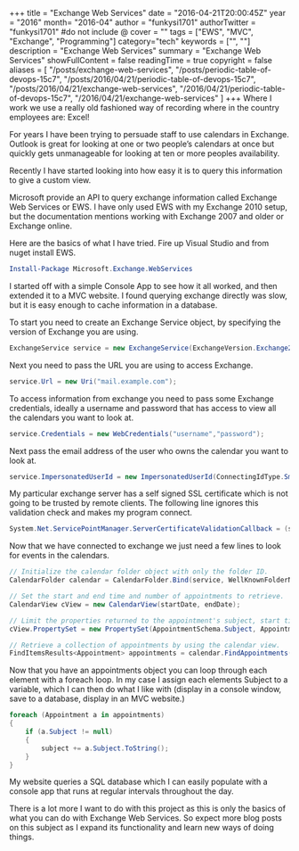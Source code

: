 +++
title = "Exchange Web Services"
date = "2016-04-21T20:00:45Z"
year = "2016"
month= "2016-04"
author = "funkysi1701"
authorTwitter = "funkysi1701" #do not include @
cover = ""
tags = ["EWS", "MVC", "Exchange", "Programming"]
category="tech"
keywords = ["", ""]
description =  "Exchange Web Services"
summary = "Exchange Web Services"
showFullContent = false
readingTime = true
copyright = false
aliases = [
    "/posts/exchange-web-services",
    "/posts/periodic-table-of-devops-15c7",
    "/posts/2016/04/21/periodic-table-of-devops-15c7",
    "/posts/2016/04/21/exchange-web-services",
    "/2016/04/21/periodic-table-of-devops-15c7",
    "/2016/04/21/exchange-web-services"
]
+++
Where I work we use a really old fashioned way of recording where in the country employees are: Excel!

For years I have been trying to persuade staff to use calendars in Exchange. Outlook is great for looking at one or two people’s calendars at once but quickly gets unmanageable for looking at ten or more peoples availability.

Recently I have started looking into how easy it is to query this information to give a custom view.

Microsoft provide an API to query exchange information called Exchange Web Services or EWS. I have only used EWS with my Exchange 2010 setup, but the documentation mentions working with Exchange 2007 and older or Exchange online.

Here are the basics of what I have tried. Fire up Visual Studio and from nuget install EWS.

```powershell
Install-Package Microsoft.Exchange.WebServices
```

I started off with a simple Console App to see how it all worked, and then extended it to a MVC website. I found querying exchange directly was slow, but it is easy enough to cache information in a database.

To start you need to create an Exchange Service object, by specifying the version of Exchange you are using.

```csharp
ExchangeService service = new ExchangeService(ExchangeVersion.Exchange2010);
```

Next you need to pass the URL you are using to access Exchange.

```csharp
service.Url = new Uri("mail.example.com");
```

To access information from exchange you need to pass some Exchange credentials, ideally a username and password that has access to view all the calendars you want to look at.

```csharp
service.Credentials = new WebCredentials("username","password");
```

Next pass the email address of the user who owns the calendar you want to look at.

```csharp
service.ImpersonatedUserId = new ImpersonatedUserId(ConnectingIdType.SmtpAddress, "me@example.com");
```

My particular exchange server has a self signed SSL certificate which is not going to be trusted by remote clients.  The following line ignores this validation check and makes my program connect.

```csharp
System.Net.ServicePointManager.ServerCertificateValidationCallback = (sender, certificate, chain, sslPolicyErrors) => true;
```

Now that we have connected to exchange we just need a few lines to look for events in the calendars.

```csharp
// Initialize the calendar folder object with only the folder ID.
CalendarFolder calendar = CalendarFolder.Bind(service, WellKnownFolderName.Calendar, new PropertySet());

// Set the start and end time and number of appointments to retrieve.
CalendarView cView = new CalendarView(startDate, endDate);

// Limit the properties returned to the appointment's subject, start time, and end time.
cView.PropertySet = new PropertySet(AppointmentSchema.Subject, AppointmentSchema.Start, AppointmentSchema.End);

// Retrieve a collection of appointments by using the calendar view.
FindItemsResults<Appointment> appointments = calendar.FindAppointments(cView);
```

Now that you have an appointments object you can loop through each element with a foreach loop. In my case I assign each elements Subject to a variable, which I can then do what I like with (display in a console window, save to a database, display in an MVC website.)

```csharp
foreach (Appointment a in appointments)
{
    if (a.Subject != null)
    {
        subject += a.Subject.ToString();
    }
}
```
My website queries a SQL database which I can easily populate with a console app that runs at regular intervals throughout the day.

There is a lot more I want to do with this project as this is only the basics of what you can do with Exchange Web Services. So expect more blog posts on this subject as I expand its functionality and learn new ways of doing things.